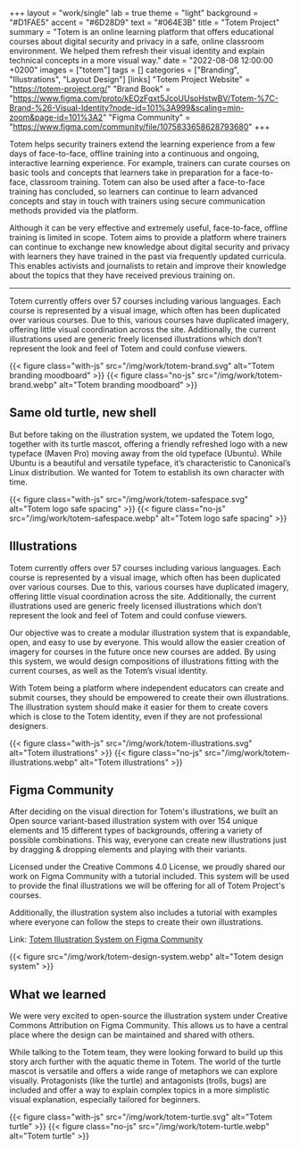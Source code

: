 +++
layout = "work/single"
lab = true
theme = "light"
background = "#D1FAE5"
accent = "#6D28D9"
text = "#064E3B"
title = "Totem Project"
summary = "Totem is an online learning platform that offers educational courses about digital security and privacy in a safe, online classroom environment. We helped them refresh their visual identity and explain technical concepts in a more visual way."
date = "2022-08-08 12:00:00 +0200"
images = ["totem"]
tags = []
categories = ["Branding", "Illustrations", "Layout Design"]
[links]
    "Totem Project Website" = "https://totem-project.org/"
    "Brand Book" = "https://www.figma.com/proto/kEOzFgxt5JcoUUsoHstwBV/Totem-%7C-Brand-%26-Visual-Identity?node-id=101%3A999&scaling=min-zoom&page-id=101%3A2"
    "Figma Community" = "https://www.figma.com/community/file/1075833658628793680"
+++

Totem helps security trainers extend the learning experience from a few days of face-to-face, offline training into a continuous and ongoing, interactive learning experience. For example, trainers can curate courses on basic tools and concepts that learners take in preparation for a face-to-face, classroom training. Totem can also be used after a face-to-face training has concluded, so learners can continue to learn advanced concepts and stay in touch with trainers using secure communication methods provided via the platform. 

Although it can be very effective and extremely useful, face-to-face, offline training is limited in scope. Totem aims to provide a platform where trainers can continue to exchange new knowledge about digital security and privacy with learners they have trained in the past via frequently updated curricula. This enables activists and journalists to retain and improve their knowledge about the topics that they have received previous training on.

---

Totem currently offers over 57 courses including various languages. Each course is represented by a visual image, which often has been duplicated over various courses. Due to this, various courses have duplicated imagery, offering little visual coordination across the site. Additionally, the current illustrations used are generic freely licensed illustrations which don’t represent the look and feel of Totem and could confuse viewers.

{{< figure class="with-js" src="/img/work/totem-brand.svg" alt="Totem branding moodboard" >}}
{{< figure class="no-js" src="/img/work/totem-brand.webp" alt="Totem branding moodboard" >}}

## Same old turtle, new shell

But before taking on the illustration system, we updated the Totem logo, together with its turtle mascot, offering a friendly refreshed logo with a new typeface (Maven Pro) moving away from the old typeface (Ubuntu). While Ubuntu is a beautiful and versatile typeface, it’s characteristic to Canonical’s Linux distribution. We wanted for Totem to establish its own character with time.

{{< figure class="with-js" src="/img/work/totem-safespace.svg" alt="Totem logo safe spacing" >}}
{{< figure class="no-js" src="/img/work/totem-safespace.webp" alt="Totem logo safe spacing" >}}

## Illustrations

Totem currently offers over 57 courses including various languages. Each course is represented by a visual image, which often has been duplicated over various courses. Due to this, various courses have duplicated imagery, offering little visual coordination across the site. Additionally, the current illustrations used are generic freely licensed illustrations which don’t represent the look and feel of Totem and could confuse viewers.

Our objective was to create a modular illustration system that is expandable, open, and easy to use by everyone. This would allow the easier creation of imagery for courses in the future once new courses are added. By using this system, we would design compositions of illustrations fitting with the current courses, as well as the Totem’s visual identity. 

With Totem being a platform where independent educators can create and submit courses, they should be empowered to create their own illustrations. The illustration system should make it easier for them to create covers which is close to the Totem identity, even if they are not professional designers.

{{< figure class="with-js" src="/img/work/totem-illustrations.svg" alt="Totem illustrations" >}}
{{< figure class="no-js" src="/img/work/totem-illustrations.webp" alt="Totem illustrations" >}}

## Figma Community

After deciding on the visual direction for Totem's illustrations, we built an Open source variant-based illustration system with over 154 unique elements and 15 different types of backgrounds, offering a variety of possible combinations. This way, everyone can create new illustrations just by dragging & dropping elements and playing with their variants.

Licensed under the Creative Commons 4.0 License, we proudly shared our work on Figma Community with a tutorial included. This system will be used to provide the final illustrations we will be offering for all of Totem Project's courses.

Additionally, the illustration system also includes a tutorial with examples where everyone can follow the steps to create their own illustrations.

Link: [Totem Illustration System on Figma Community](https://www.figma.com/community/file/1075833658628793680)

{{< figure src="/img/work/totem-design-system.webp" alt="Totem design system" >}}

## What we learned

We were very excited to open-source the illustration system under Creative Commons Attribution on Figma Community. This allows us to have a central place where the design can be maintained and shared with others. 

While talking to the Totem team, they were looking forward to build up this story arch further with the aquatic theme in Totem. The world of the turtle mascot is versatile and offers a wide range of metaphors we can explore visually. Protagonists (like the turtle) and antagonists (trolls, bugs) are included and offer a way to explain complex topics in a more simplistic visual explanation, especially tailored for beginners.

{{< figure class="with-js" src="/img/work/totem-turtle.svg" alt="Totem turtle" >}}
{{< figure class="no-js" src="/img/work/totem-turtle.webp" alt="Totem turtle" >}}
